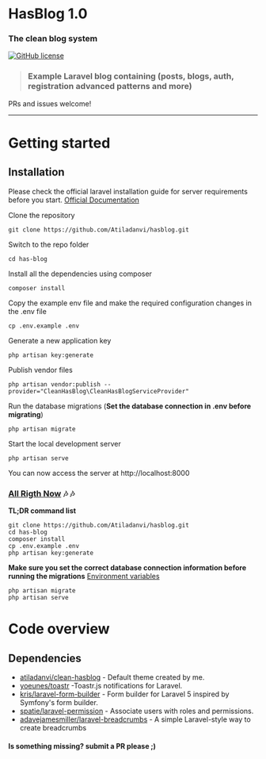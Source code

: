 # HasBlog 1.0

### The clean blog system

[![GitHub license](https://img.shields.io/github/license/gothinkster/laravel-realworld-example-app.svg)](https://raw.githubusercontent.com/gothinkster/laravel-realworld-example-app/master/LICENSE)

> ### Example Laravel blog containing (posts, blogs, auth, registration advanced patterns and more)
PRs and issues welcome!

----------

# Getting started

## Installation

Please check the official laravel installation guide for server requirements before you start. [Official Documentation](https://laravel.com/docs/5.8/installation#installation)


Clone the repository

    git clone https://github.com/Atiladanvi/hasblog.git

Switch to the repo folder

    cd has-blog

Install all the dependencies using composer

    composer install

Copy the example env file and make the required configuration changes in the .env file

    cp .env.example .env

Generate a new application key

    php artisan key:generate
    
Publish vendor files

    php artisan vendor:publish --provider="CleanHasBlog\CleanHasBlogServiceProvider"    

Run the database migrations (**Set the database connection in .env before migrating**)

    php artisan migrate

Start the local development server

    php artisan serve

You can now access the server at http://localhost:8000

### [All Rigth Now]( https://www.youtube.com/watch?v=rl51s5Osutg) :notes: :notes:



**TL;DR command list**

    git clone https://github.com/Atiladanvi/hasblog.git
    cd has-blog
    composer install
    cp .env.example .env
    php artisan key:generate
    
**Make sure you set the correct database connection information before running the migrations** [Environment variables](#environment-variables)

    php artisan migrate
    php artisan serve

# Code overview

## Dependencies

- [atiladanvi/clean-hasblog](https://github.com/Atiladanvi/clean-hasblog) - Default theme created by me.
- [yoeunes/toastr](https://github.com/yoeunes/toastr) -Toastr.js notifications for Laravel.
- [kris/laravel-form-builder](https://github.com/kristijanhusak/laravel-form-builder) - Form builder for Laravel 5 inspired by Symfony's form builder.
- [spatie/laravel-permission](https://github.com/spatie/laravel-permission) - Associate users with roles and permissions.
- [adavejamesmiller/laravel-breadcrumbs](https://github.com/davejamesmiller/laravel-breadcrumbst) - A simple Laravel-style way to create breadcrumbs

#### Is something missing? submit a PR please ;)
